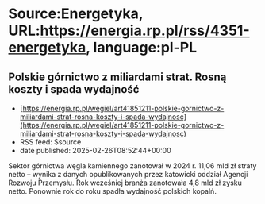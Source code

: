 # Source:Energetyka, URL:https://energia.rp.pl/rss/4351-energetyka, language:pl-PL

## Polskie górnictwo z miliardami strat. Rosną koszty i spada wydajność
 - [https://energia.rp.pl/wegiel/art41851211-polskie-gornictwo-z-miliardami-strat-rosna-koszty-i-spada-wydajnosc](https://energia.rp.pl/wegiel/art41851211-polskie-gornictwo-z-miliardami-strat-rosna-koszty-i-spada-wydajnosc)
 - RSS feed: $source
 - date published: 2025-02-26T08:52:44+00:00

Sektor górnictwa węgla kamiennego zanotował w 2024 r. 11,06 mld zł straty netto – wynika z danych opublikowanych przez katowicki oddział Agencji Rozwoju Przemysłu. Rok wcześniej branża zanotowała 4,8 mld zł zysku netto. Ponownie rok do roku spadła wydajność polskich kopalń.

